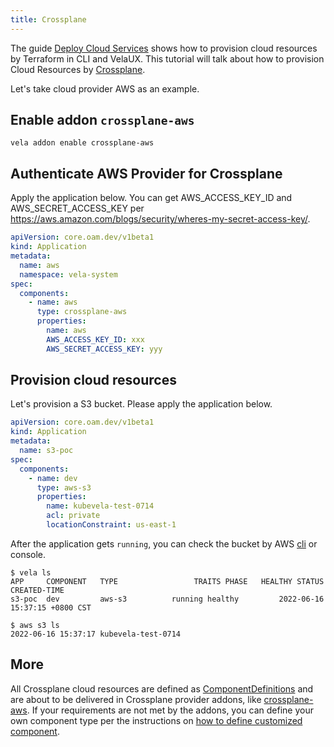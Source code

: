 ```yaml
---
title: Crossplane
---
```


The guide [Deploy Cloud Services](../../../tutorials/consume-cloud-services.md) shows how to provision cloud resources by Terraform in
CLI and VelaUX. This tutorial will talk about how to provision Cloud Resources by [Crossplane](https://crossplane.io/).

Let's take cloud provider AWS as an example.

## Enable addon `crossplane-aws`

```shell
vela addon enable crossplane-aws
```

## Authenticate AWS Provider for Crossplane

Apply the application below. You can get AWS_ACCESS_KEY_ID and AWS_SECRET_ACCESS_KEY per https://aws.amazon.com/blogs/security/wheres-my-secret-access-key/.

```yaml
apiVersion: core.oam.dev/v1beta1
kind: Application
metadata:
  name: aws
  namespace: vela-system
spec:
  components:
    - name: aws
      type: crossplane-aws
      properties:
        name: aws
        AWS_ACCESS_KEY_ID: xxx
        AWS_SECRET_ACCESS_KEY: yyy

```

## Provision cloud resources

Let's provision a S3 bucket. Please apply the application below.

```yaml
apiVersion: core.oam.dev/v1beta1
kind: Application
metadata:
  name: s3-poc
spec:
  components:
    - name: dev
      type: aws-s3
      properties:
        name: kubevela-test-0714
        acl: private
        locationConstraint: us-east-1
```

After the application gets `running`, you can check the bucket by AWS [cli](https://aws.amazon.com/cli/?nc1=h_ls) or console.

```shell
$ vela ls
APP   	COMPONENT	TYPE  	             TRAITS	PHASE  	HEALTHY	STATUS	CREATED-TIME
s3-poc	dev      	aws-s3	      	running	healthy	      	2022-06-16 15:37:15 +0800 CST

$ aws s3 ls
2022-06-16 15:37:17 kubevela-test-0714
```

## More

All Crossplane cloud resources are defined as [ComponentDefinitions](../../../getting-started/definition.md) and are about
to be delivered in Crossplane provider addons, like [crossplane-aws](https://github.com/kubevela/catalog/tree/master/experimental/addons/crossplane-aws).
If your requirements are not met by the addons, you can define your own component type per the instructions on 
[how to define customized component](../../../platform-engineers/components/custom-component.md).
